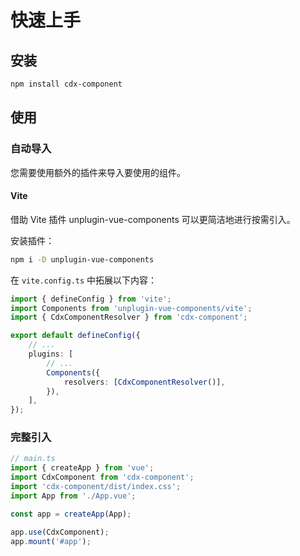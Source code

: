 # 快速上手

## 安装

```sh
npm install cdx-component
```

## 使用

### 自动导入

您需要使用额外的插件来导入要使用的组件。

#### Vite

借助 Vite 插件 unplugin-vue-components 可以更简洁地进行按需引入。

安装插件：

```sh
npm i -D unplugin-vue-components
```

在 `vite.config.ts` 中拓展以下内容：

```ts
import { defineConfig } from 'vite';
import Components from 'unplugin-vue-components/vite';
import { CdxComponentResolver } from 'cdx-component';

export default defineConfig({
    // ...
    plugins: [
        // ...
        Components({
            resolvers: [CdxComponentResolver()],
        }),
    ],
});
```

### 完整引入

```ts
// main.ts
import { createApp } from 'vue';
import CdxComponent from 'cdx-component';
import 'cdx-component/dist/index.css';
import App from './App.vue';

const app = createApp(App);

app.use(CdxComponent);
app.mount('#app');
```
